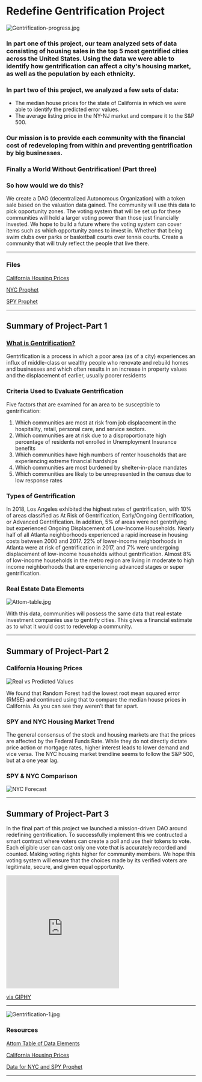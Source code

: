 # Redefine Gentrification Project

![Gentrification-progress.jpg](Images/Gentrification-progress.jpg)

### In part one of this project, our team analyzed sets of data consisting of housing sales in the top 5 most gentrified cities across the United States. Using the data we were able to identify how gentrification can affect a city's housing market, as well as the population by each ethnicity.

### In part two of this project, we analyzed a few sets of data:

* The median house prices for the state of California in which we were able to identify the predicted error values.
* The average listing price in the NY-NJ market and compare it to the S&P 500.

### Our mission is to provide each community with the financial cost of redeveloping from within and preventing gentrification by big businesses.

### **Finally a World Without Gentrification! (Part three)**

### So how would we do this?
We create a DAO (decentralized Autonomous Organization) with a token sale based on the valuation data gained. The community will use this data to pick opportunity zones. The voting system that will be set up for these communities will hold a larger voting power than those just financially invested. We hope to build a future where the voting system can cover items such as which opportunity zones to invest in. Whether that being swim clubs over parks or basketball courts over tennis courts. Create a community that will truly reflect the people that live there. 

- - -

### Files

[California Housing Prices](Part-2/house_price_prediction.ipynb)

[NYC Prophet](Part-2/NYC_Prophet.ipynb)

[SPY Prophet](Part-2/SPY_Prophet.ipynb)


- - -

## Summary of Project-Part 1

### **[What is Gentrification?](https://www.youtube.com/embed/OFKJ45J-LMg)**

Gentrification is a process in which a poor area (as of a city) experiences an influx of middle-class or wealthy people who renovate and rebuild homes and businesses and which often results in an increase in property values and the displacement of earlier, usually poorer residents

### **Criteria Used to Evaluate Gentrification**

Five factors that are examined for an area to be susceptible to gentrification:
1. Which communities are most at risk from job displacement in the hospitality, retail, personal care, and service sectors.
2. Which communities are at risk due to a disproportionate high percentage of residents not enrolled in Unemployment Insurance benefits
3. Which communities have high numbers of renter households that are experiencing extreme financial hardships
4. Which communities are most burdened by shelter-in-place mandates
5. Which communities are likely to be unrepresented in the census due to low response rates

### **Types of Gentrification**

In 2018, Los Angeles exhibited the highest rates of gentrification, with 10% of areas classified as At Risk of Gentrification, Early/Ongoing Gentrification, or Advanced Gentrification. In addition, 5% of areas were not gentrifying but experienced Ongoing Displacement of Low-Income Households. Nearly half of all Atlanta neighborhoods experienced a rapid increase in housing costs between 2000 and 2017. 22% of lower-income neighborhoods in Atlanta were at risk of gentrification in 2017, and 7% were undergoing displacement of low-income households without gentrification. Almost 8% of low-income households in the metro region are living in moderate to high income neighborhoods that are experiencing advanced stages or super gentrification.

### **Real Estate Data Elements**

![Attom-table.jpg](Images/Attom-table.png)

With this data, communities will possess the same data that real estate investment companies use to gentrify cities. This gives a financial estimate as to what it would cost to redevelop a community.

- - -

## Summary of Project-Part 2

### **California Housing Prices**

![Real vs Predicted Values](Images/Real_vs_Predicted_plot.png)

We found that Random Forest had the lowest root mean squared error (RMSE) and continued using that to compare the median house prices in California. As you can see they weren’t that far apart.

### **SPY and NYC Housing Market Trend**

The general consensus of the stock and housing markets are that the prices are affected by the Federal Funds Rate. While they do not directly dictate price action or mortgage rates, higher interest leads to lower demand and vice versa. The NYC housing market trendline seems to follow the S&P 500, but at a one year lag. 

### **SPY & NYC Comparison**

![NYC Forecast](Images/nyc_spy_stacked.png)

- - -

## Summary of Project-Part 3

In the final part of this project we launched a mission-driven DAO around redefining gentrification. To successfully implement this we contructed a smart contract where voters can create a poll and use their tokens to vote. Each eligible user can cast only one vote that is accurately recorded and counted. Making voting rights higher for community members. We hope this voting system will ensure that the choices made by its verified voters are legitimate, secure, and given equal opportunity.

<iframe src="https://giphy.com/embed/zLDk3HW8JUOd3kzcUh" width="300" height="300" frameBorder="0" class="giphy-embed" allowFullScreen></iframe><p><a href="https://giphy.com/gifs/IntoAction-i-voted-sticker-vote-zLDk3HW8JUOd3kzcUh">via GIPHY</a></p>

- - -

![Gentrification-1.jpg](Images/Gentrification-1.jpg)

### Resources

[Attom Table of Data Elements](https://www.attomdata.com/data/)

[California Housing Prices](https://www.kaggle.com/datasets/camnugent/california-housing-prices?resource=download)

[Data for NYC and SPY Prophet](https://fred.stlouisfed.org/series/FEDFUNDS)

- - -